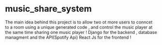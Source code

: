 # music_share_system
The main idea behind this project is to allow two ot more users to conncet to a room using a unique generated code , and control the music player at the same time sharing one music player ! 
Django for the backend , 
database managment and the API(Spotify Api) React Js for the frontend !
